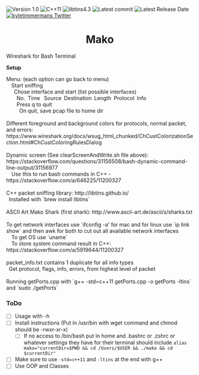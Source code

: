 ![Version 1.0](http://img.shields.io/badge/version-v1.0-orange.svg)
![C++11](https://img.shields.io/badge/C++-11-F44B7D.svg)
![libtins4.3](https://img.shields.io/badge/libtins-4.3-lightblue.svg)
![Latest commit](https://img.shields.io/github/last-commit/kyletimmermans/mako)
![Latest Release Date](https://img.shields.io/github/release-date/kyletimmermans/mako?color=darkgreen)
[![kyletimmermans Twitter](http://img.shields.io/twitter/url/http/shields.io.svg?style=social&label=Follow)](https://twitter.com/kyletimmermans)

# <div align="center">Mako</div>

Wireshark for Bash Terminal

**Setup**
<div>Menu: (each option can go back to menu)</div>
<div>&ensp;&ensp;Start sniffing</div>
<div>&ensp;&ensp;&ensp;Chose interface and start (list possible interfaces)</div>
<div>&ensp;&ensp;&ensp;&ensp;No.&ensp;Time&ensp; Source&ensp;Destination&ensp;Length&ensp;Protocol&ensp;Info</div>
<div>&ensp;&ensp;&ensp;&ensp;Press q to quit</div>
<div>&ensp;&ensp;&ensp;&ensp;&ensp;On quit, save pcap file to home dir</div>
<div>&ensp;</div>
<div>Different foreground and background colors for protocols, normal packet, and errors: https://www.wireshark.org/docs/wsug_html_chunked/ChCustColorizationSection.html#ChCustColoringRulesDialog</div>
<div>&ensp;</div>
<div>Dynamic screen (See clearScreenAndWrite.sh file above): https://stackoverflow.com/questions/31156508/bash-dynamic-command-line-output/31156977</div>
<div>&ensp;&ensp;Use this to run bash commands in C++ - https://stackoverflow.com/a/646225/11200327</div>
<div>&ensp;</div>
<div>C++ packet sniffing library: http://libtins.github.io/</div>
<div>&ensp;Installed with `brew install libtins`</div>
<div>&ensp;</div>
<div>ASCII Art Mako Shark (first shark): http://www.ascii-art.de/ascii/s/sharks.txt</div>
<div>&ensp;</div>
<div>To get network interfaces use `ifconfig -a' for mac and for linux use `ip link show` and then awk for both to cut out all available network interfaces</div>
<div>&ensp;&ensp;To get OS use `uname`</div>
<div>&ensp;&ensp;To store system command result in C++: https://stackoverflow.com/a/5919644/11200327</div>
<div>&ensp;</div>
<div>packet_info.txt contains 1 duplicate for all info types</div>
<div>&ensp;Get protocol, flags, info, errors, from highest level of packet</div>
<div>&ensp;</div>
<div>Running getPorts.cpp with `g++ -std=c++11 getPorts.cpp -o getPorts -ltins` and `sudo ./getPorts`</div>



### ToDo
- [ ] Usage with -h
- [ ] Install instructions (Put in /usr/bin with wget command and chmod should be -rwxr-xr-x)
  - [ ] If no access to /bin/bash put in home and .bashrc or .zshrc or whatever settings they have for their terminal should include `alias mako="currentDir=$PWD && cd /Users/$USER && ./mako && cd $currentDir"`
- [ ] Make sure to use `-std=c++11` and `-ltins` at the end with g++
- [ ] Use OOP and Classes
